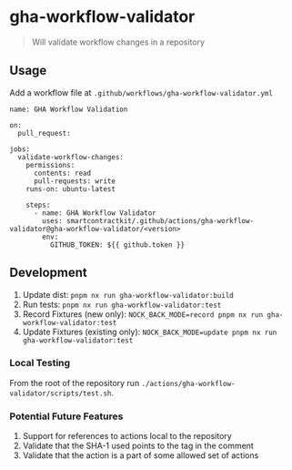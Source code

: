 # gha-workflow-validator

> Will validate workflow changes in a repository

## Usage

Add a workflow file at `.github/workflows/gha-workflow-validator.yml`

```
name: GHA Workflow Validation

on:
  pull_request:

jobs:
  validate-workflow-changes:
    permissions:
      contents: read
      pull-requests: write
    runs-on: ubuntu-latest

    steps:
      - name: GHA Workflow Validator
        uses: smartcontractkit/.github/actions/gha-workflow-validator@gha-workflow-validator/<version>
        env:
          GITHUB_TOKEN: ${{ github.token }}
```

## Development

1. Update dist: `pnpm nx run gha-workflow-validator:build`
2. Run tests: `pnpm nx run gha-workflow-validator:test`
3. Record Fixtures (new only):
   `NOCK_BACK_MODE=record pnpm nx run gha-workflow-validator:test`
4. Update Fixtures (existing only):
   `NOCK_BACK_MODE=update pnpm nx run gha-workflow-validator:test`

### Local Testing

From the root of the repository run
`./actions/gha-workflow-validator/scripts/test.sh`.

### Potential Future Features

1. Support for references to actions local to the repository
2. Validate that the SHA-1 used points to the tag in the comment
3. Validate that the action is a part of some allowed set of actions
